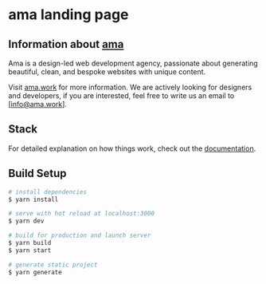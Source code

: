 # ama landing page

## Information about [ama](https://ama.work)

Ama is a design-led web development agency, passionate about generating beautiful, clean, and bespoke websites with unique content.

Visit [ama.work](https://ama.work) for more information. We are actively looking for designers and developers, if you are interested, feel free to write us an email to [info@ama.work].

## Stack

For detailed explanation on how things work, check out the [documentation](https://nuxtjs.org).

## Build Setup

```bash
# install dependencies
$ yarn install

# serve with hot reload at localhost:3000
$ yarn dev

# build for production and launch server
$ yarn build
$ yarn start

# generate static project
$ yarn generate
```